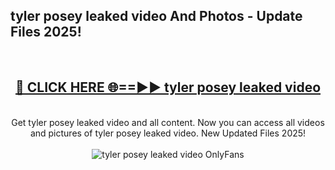 <h2>tyler posey leaked video And Photos - Update Files 2025!</h2>
<br>
<div align="center">
<h2><a href="https://betterlinks.top/A2PfLJ" rel="nofollow">🔴 CLICK HERE 🌐==►► tyler posey leaked video</a></h2>
<br>
Get tyler posey leaked video and all content. Now you can access all videos and pictures of tyler posey leaked video. New Updated Files 2025!
<br>
<br>
<a href="https://betterlinks.top/A2PfLJ" rel="nofollow" data-target="animated-image.originalLink"><img src="https://i.imgur.com/dJHk4Zq.gif" alt="tyler posey leaked video OnlyFans" style="max-width: 100%; display: inline-block;" data-target="animated-image.originalImage"></a>
</div>
<br>